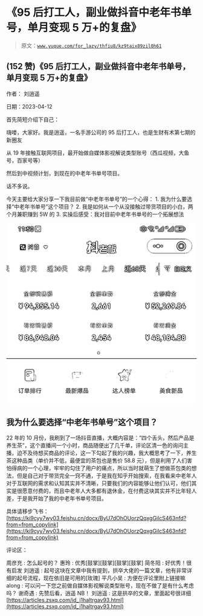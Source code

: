 # 《95 后打工人，副业做抖音中老年书单号，单月变现 5 万+的复盘》

> 原文：[`www.yuque.com/for_lazy/thfiu8/kz9taix89zil0h61`](https://www.yuque.com/for_lazy/thfiu8/kz9taix89zil0h61)



## (152 赞)《95 后打工人，副业做抖音中老年书单号，单月变现 5 万+的复盘》 

作者： 刘逍遥 

日期：2023-04-12 

首先简短介绍下自己： 

嗨喽，大家好。我是逍遥，一名手游公司的 95 后打工人，也是生财有术第七期的新圈友 

从 19 年接触互联网项目，最开始做自媒体影视解说类型账号（西瓜视频，大鱼号，百家号等） 

然后到中视频计划，到现在的中老年书单号项目。 

话不多说。 

今天主要给大家分享一下我目前做“中老年书单号”的一个心得： <ne-oli index-type="0">1.  我为什么要选择“中老年书单号”这个项目？ <ne-oli index-type="0">2.  我是如何从一个从没接触过带货项目的小白，两个月兼职赚到 5W 的 <ne-oli index-type="0">3.  实操后感受：我对目前中老年书单号的一个拓展想法 

![](img/bb9e0dc5fa689a54b0971dfd68eb976a.png) 

## 我为什么要选择“中老年书单号”这个项目？ 

22 年的 10 月份，我刷到了一场抖音直播，大概内容是：“四个舌头，然后产品是养生茶”，这个直播间一个小时，商品随便出了几千单，评论区清一色的询问主播，迫不及待想买商品的评论，这一下勾起了我的兴趣，我大概思考了一下，养生茶这种品类（单价并不低，最便宜的茶包也是售价 58.8 元），但是利用了人们害怕得病的一个心理，牢牢的勾住了用户的痛点，所以当时就萌生了想做茶包类的想法，但是自己对于带货完全一窍不通，于是我在知乎开始搜索，在我看来中老年人对于互联网的需求和认知其实并不清晰，只要我们的内容能够让他们认可，他们其实是很愿意付费的，而且中老年人大多都有退休金，在付费这块其实并不比年轻人差，于是我开始了我的中老年书单号项目。 

具体请移步飞书：[https://ki9cyy7wy03.feishu.cn/docx/ByU7dOhOUorzQqxgGilcS463nfd?from=from_copylink](https://ki9cyy7wy03.feishu.cn/docx/ByU7dOhOUorzQqxgGilcS463nfd?from=from_copylink) 

评论区： 

周彦充 : 怎么起号的？ 惠玲 : 优秀[鼓掌][鼓掌][鼓掌][鼓掌] 简冬阳 : 好优秀！很有启发 刘逍遥 : 起号这块在文章中我有提到，拱卒大佬的一篇文章，他有非常详细的起号流程，现在依旧是可用的[玫瑰] 平凡小吴 : 方便在评论里附上链接嘛 along : 可以问一下您之前做自媒体影视解说类型账号，现在不做了是有什么考虑吗？ 谢奇遇 : 先赞后看，逍遥 NB！ 刘逍遥 : 这是拱卒的文章，里面起号很详细[https://articles.zsxq.com/id_j1haltrgav93.html](https://articles.zsxq.com/id_j1haltrgav93.html)